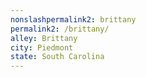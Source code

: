 ```yaml
---
﻿nonslashpermalink2: brittany
permalink2: /brittany/
alley: Brittany
city: Piedmont
state: South Carolina
---
```

